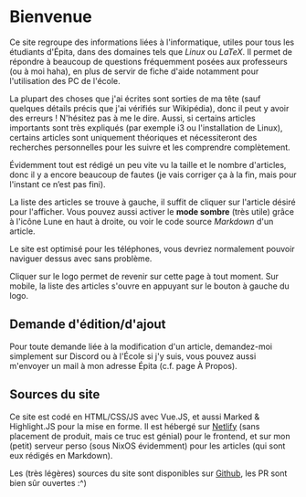 # Bienvenue

Ce site regroupe des informations liées à l'informatique, utiles pour tous les étudiants d'Épita, dans des domaines tels que _Linux_ ou _LaTeX_.
Il permet de répondre à beaucoup de questions fréquemment posées aux professeurs (ou à moi haha), en plus de servir de fiche d'aide notamment pour l'utilisation des PC de l'école.

La plupart des choses que j'ai écrites sont sorties de ma tête (sauf quelques détails précis que j'ai vérifiés sur Wikipédia), donc il peut y avoir des erreurs ! N'hésitez pas
à me le dire. Aussi, si certains articles importants sont très expliqués (par exemple i3 ou l'installation de Linux), certains articles sont uniquement théoriques et nécessiteront des recherches
personnelles pour les suivre et les comprendre complètement.

Évidemment tout est rédigé un peu vite vu la taille et le nombre d'articles, donc il y a encore beaucoup de fautes (je vais corriger ça à la fin, mais pour l'instant ce n’est pas fini).

La liste des articles se trouve à gauche, il suffit de cliquer sur l'article désiré pour l'afficher. Vous pouvez aussi activer le **mode sombre** (très utile) grâce à l'icône Lune en haut à droite,
ou voir le code source _Markdown_ d'un article. 

Le site est optimisé pour les téléphones, vous devriez normalement pouvoir naviguer dessus avec sans problème.

Cliquer sur le logo permet de revenir sur cette page à tout moment. Sur mobile, la liste des articles s'ouvre en appuyant sur le bouton à gauche du logo.

## Demande d'édition/d'ajout

Pour toute demande liée à la modification d'un article, demandez-moi simplement sur Discord ou à l'École si j'y suis, vous pouvez aussi m'envoyer un mail à mon adresse Épita
(c.f. page À Propos).

## Sources du site

Ce site est codé en HTML/CSS/JS avec Vue.JS, et aussi Marked & Highlight.JS pour la mise en forme. Il est hébergé sur [Netlify](https://netlify.com)
(sans placement de produit, mais ce truc est génial) pour le frontend, et sur mon (petit) serveur perso (sous NixOS évidemment) pour les articles (qui sont eux rédigés en Markdown).

Les (très légères) sources du site sont disponibles sur [Github](https://github.com/Litarvan/epita-aled), les PR sont bien sûr ouvertes :^)
